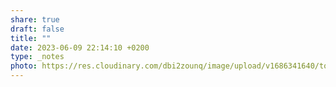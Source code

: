 ```yaml
---
share: true
draft: false
title: ""
date: 2023-06-09 22:14:10 +0200
type: _notes
photo: https://res.cloudinary.com/dbi2zounq/image/upload/v1686341640/tozcwlptge0lebi0lp8x.jpg
---
```



